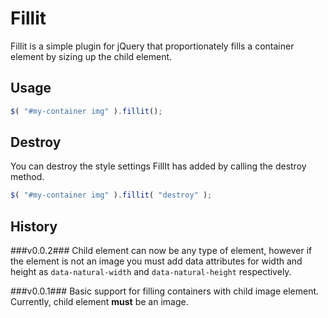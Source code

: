 Fillit
======
Fillit is a simple plugin for jQuery that proportionately fills a container element by sizing up the child element.

Usage
-----
```javascript
$( "#my-container img" ).fillit();

```

Destroy
-------
You can destroy the style settings FillIt has added by calling the destroy method.
```javascript
$( "#my-container img" ).fillit( "destroy" );

```

History
-------
###v0.0.2###
Child element can now be any type of element, however if the element is not an image you must add data attributes for width and height as `data-natural-width` and `data-natural-height` respectively.

###v0.0.1###
Basic support for filling containers with child image element.  Currently, child element **must** be an image.
